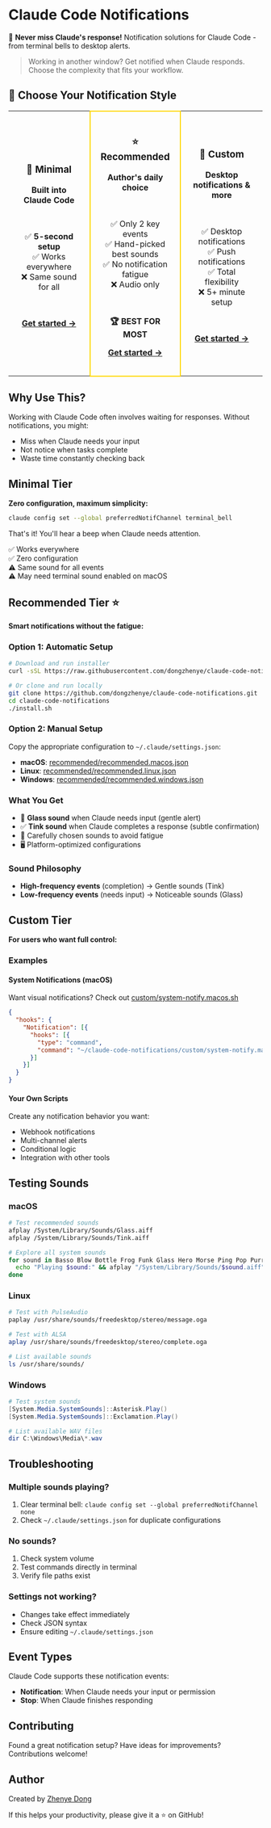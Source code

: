 # Claude Code Notifications

🔔 **Never miss Claude's response!** Notification solutions for Claude Code - from terminal bells to desktop alerts.

> Working in another window? Get notified when Claude responds. Choose the complexity that fits your workflow.

## 🎯 Choose Your Notification Style

<table align="center">
<tr>
<td align="center" width="33%" style="padding: 20px;">

### 🔔 **Minimal**

**Built into Claude Code**

<br>

✅ **5-second setup**  
✅ Works everywhere  
❌ Same sound for all  

<br>

**[Get started →](#minimal-tier)**

</td>
<td align="center" width="33%" style="padding: 20px; border: 2px solid #ffd700;">

### ⭐ **Recommended**

**Author's daily choice**

<br>

✅ Only 2 key events  
✅ Hand-picked best sounds  
✅ No notification fatigue  
❌ Audio only  

<br>

**🏆 BEST FOR MOST**

**[Get started →](#recommended-tier)**

</td>
<td align="center" width="33%" style="padding: 20px;">

### 🚀 **Custom**

**Desktop notifications & more**

<br>

✅ Desktop notifications  
✅ Push notifications  
✅ Total flexibility  
❌ 5+ minute setup  

<br>

**[Get started →](#custom-tier)**

</td>
</tr>
</table>

## Why Use This?

Working with Claude Code often involves waiting for responses. Without notifications, you might:
- Miss when Claude needs your input
- Not notice when tasks complete
- Waste time constantly checking back

## Minimal Tier

**Zero configuration, maximum simplicity:**

```bash
claude config set --global preferredNotifChannel terminal_bell
```

That's it! You'll hear a beep when Claude needs attention.

✅ Works everywhere  
✅ Zero configuration  
⚠️ Same sound for all events  
⚠️ May need terminal sound enabled on macOS  

## Recommended Tier ⭐

**Smart notifications without the fatigue:**

### Option 1: Automatic Setup
```bash
# Download and run installer
curl -sSL https://raw.githubusercontent.com/dongzhenye/claude-code-notifications/main/install.sh | bash

# Or clone and run locally
git clone https://github.com/dongzhenye/claude-code-notifications.git
cd claude-code-notifications
./install.sh
```

### Option 2: Manual Setup
Copy the appropriate configuration to `~/.claude/settings.json`:

- **macOS**: [recommended/recommended.macos.json](recommended/recommended.macos.json)
- **Linux**: [recommended/recommended.linux.json](recommended/recommended.linux.json)  
- **Windows**: [recommended/recommended.windows.json](recommended/recommended.windows.json)

### What You Get
- 🔔 **Glass sound** when Claude needs input (gentle alert)
- ✅ **Tink sound** when Claude completes a response (subtle confirmation)
- 🎯 Carefully chosen sounds to avoid fatigue
- 🖥️ Platform-optimized configurations

### Sound Philosophy
- **High-frequency events** (completion) → Gentle sounds (Tink)
- **Low-frequency events** (needs input) → Noticeable sounds (Glass)

## Custom Tier

**For users who want full control:**

### Examples

#### System Notifications (macOS)
Want visual notifications? Check out [custom/system-notify.macos.sh](custom/system-notify.macos.sh)

```json
{
  "hooks": {
    "Notification": [{
      "hooks": [{
        "type": "command",
        "command": "~/claude-code-notifications/custom/system-notify.macos.sh notification"
      }]
    }]
  }
}
```

#### Your Own Scripts
Create any notification behavior you want:
- Webhook notifications
- Multi-channel alerts
- Conditional logic
- Integration with other tools

## Testing Sounds

### macOS
```bash
# Test recommended sounds
afplay /System/Library/Sounds/Glass.aiff
afplay /System/Library/Sounds/Tink.aiff

# Explore all system sounds
for sound in Basso Blow Bottle Frog Funk Glass Hero Morse Ping Pop Purr Sosumi Submarine Tink; do 
  echo "Playing $sound:" && afplay "/System/Library/Sounds/$sound.aiff" && sleep 1
done
```

### Linux
```bash
# Test with PulseAudio
paplay /usr/share/sounds/freedesktop/stereo/message.oga

# Test with ALSA
aplay /usr/share/sounds/freedesktop/stereo/complete.oga

# List available sounds
ls /usr/share/sounds/
```

### Windows
```powershell
# Test system sounds
[System.Media.SystemSounds]::Asterisk.Play()
[System.Media.SystemSounds]::Exclamation.Play()

# List available WAV files
dir C:\Windows\Media\*.wav
```

## Troubleshooting

### Multiple sounds playing?
1. Clear terminal bell: `claude config set --global preferredNotifChannel none`
2. Check `~/.claude/settings.json` for duplicate configurations

### No sounds?
1. Check system volume
2. Test commands directly in terminal
3. Verify file paths exist

### Settings not working?
- Changes take effect immediately
- Check JSON syntax
- Ensure editing `~/.claude/settings.json`

## Event Types

Claude Code supports these notification events:

- **Notification**: When Claude needs your input or permission
- **Stop**: When Claude finishes responding

## Contributing

Found a great notification setup? Have ideas for improvements? Contributions welcome!

## Author

Created by [Zhenye Dong](https://github.com/dongzhenye)

If this helps your productivity, please give it a ⭐ on GitHub!